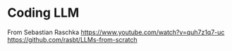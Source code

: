 # Coding LLM

From Sebastian Raschka
https://www.youtube.com/watch?v=quh7z1q7-uc
https://github.com/rasbt/LLMs-from-scratch
